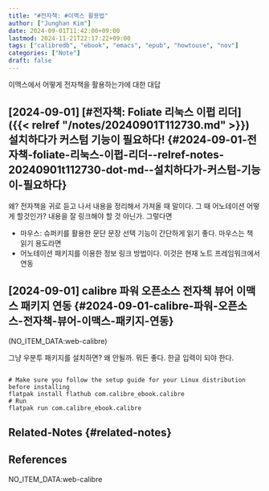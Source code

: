 ```yaml
---
title: "#전자책: #이맥스 활용법"
author: ["Junghan Kim"]
date: 2024-09-01T11:42:00+09:00
lastmod: 2024-11-21T22:17:22+09:00
tags: ["calibredb", "ebook", "emacs", "epub", "howtouse", "nov"]
categories: ["Note"]
draft: false
---
```


이맥스에서 어떻게 전자책을 활용하는가에 대한 대답


## [2024-09-01] [#전자책: Foliate 리눅스 이펍 리더]({{< relref "/notes/20240901T112730.md" >}}) 설치하다가 커스텀 기능이 필요하다! {#2024-09-01-전자책-foliate-리눅스-이펍-리더--relref-notes-20240901t112730-dot-md--설치하다가-커스텀-기능이-필요하다}

왜? 전자책을 귀로 듣고 나서 내용을 정리해서 가져올 때 말이다. 그 때 어노테이션 어떻게 할것인가? 내용을 잘 링크해야 할 것 아닌가. 그렇다면

-   마우스: 슈퍼키를 활용한 문단 문장 선택 기능이 간단하게 읽기 좋다. 마우스는 책 읽기 용도라면
-   어노테이션 패키지를 이용한 정보 링크 방법이다. 이것은 현재 노트 프레임워크에서 연동


## [2024-09-01] calibre 파워 오픈소스 전자책 뷰어 이맥스 패키지 연동 {#2024-09-01-calibre-파워-오픈소스-전자책-뷰어-이맥스-패키지-연동}

(NO_ITEM_DATA:web-calibre)

그냥 우분투 패키지를 설치하면? 왜 안될까. 뭐든 좋다. 한글 입력이 되야 한다.

```shell

# Make sure you follow the setup guide for your Linux distribution before installing
flatpak install flathub com.calibre_ebook.calibre
# Run
flatpak run com.calibre_ebook.calibre
```


## Related-Notes {#related-notes}

## References

<style>.csl-entry{text-indent: -1.5em; margin-left: 1.5em;}</style><div class="csl-bib-body">
  <div class="csl-entry">NO_ITEM_DATA:web-calibre</div>
</div>

